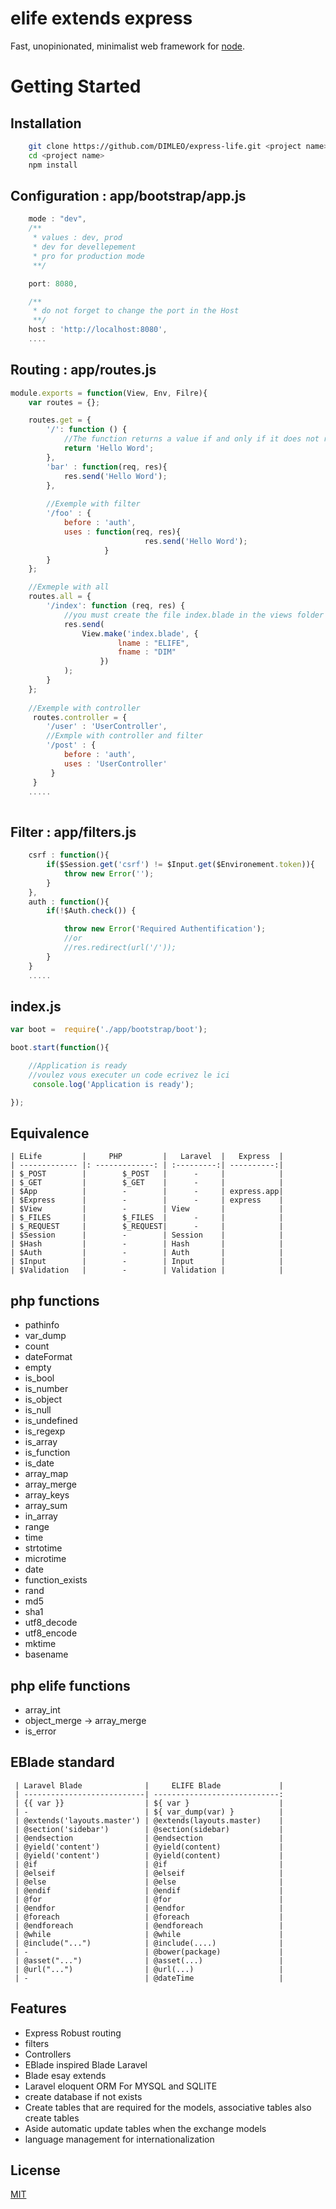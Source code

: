 # elife extends express

Fast, unopinionated, minimalist web framework for [node](http://nodejs.org).


# Getting Started

## Installation

```bash
    git clone https://github.com/DIMLEO/express-life.git <project name>
    cd <project name>
    npm install
```

## Configuration : app/bootstrap/app.js
```js
    mode : "dev", 
    /**
     * values : dev, prod
     * dev for devellepement 
     * pro for production mode 
     **/

    port: 8080,

    /**
     * do not forget to change the port in the Host
     **/
    host : 'http://localhost:8080',
    ....
```

## Routing : app/routes.js

```js
module.exports = function(View, Env, Filre){
    var routes = {};

    routes.get = {
        '/': function () {
            //The function returns a value if and only if it does not receive parameters
            return 'Hello Word';
        },
        'bar' : function(req, res){
            res.send('Hello Word');
        },
        
        //Exemple with filter
        '/foo' : {
            before : 'auth',
            uses : function(req, res){
                              res.send('Hello Word'); 
                     }
        }
    };

    //Exmeple with all
    routes.all = {
        '/index': function (req, res) {
            //you must create the file index.blade in the views folder
            res.send(
                View.make('index.blade', {
                        lname : "ELIFE",
                        fname : "DIM"
                    })
            );
        }
    };
    
    //Exemple with controller
     routes.controller = {
        '/user' : 'UserController',
        //Exmple with controller and filter
        '/post' : {
            before : 'auth',
            uses : 'UserController'
         }
     } 
    .....
    
```

## Filter : app/filters.js
```js
    csrf : function(){
        if($Session.get('csrf') != $Input.get($Environement.token)){
            throw new Error('');
        }
    },
    auth : function(){
        if(!$Auth.check()) {

            throw new Error('Required Authentification');
            //or
            //res.redirect(url('/'));
        }
    }
    .....
```


## index.js
```js
var boot =  require('./app/bootstrap/boot');

boot.start(function(){

    //Application is ready
    //voulez vous executer un code ecrivez le ici
     console.log('Application is ready');

});
```

## Equivalence

    | ELife         |     PHP         |   Laravel  |   Express  |
    | ------------- |: -------------: | :---------:| ----------:|
    | $_POST        |        $_POST   |      -     |            |
    | $_GET         |        $_GET    |      -     |            |
    | $App          |        -        |      -     | express.app|
    | $Express      |        -        |      -     | express    |
    | $View         |        -        | View       |            |     
    | $_FILES       |        $_FILES  |      -     |            |
    | $_REQUEST     |        $_REQUEST|      -     |            |
    | $Session      |        -        | Session    |            |
    | $Hash         |        -        | Hash       |            |
    | $Auth         |        -        | Auth       |            |
    | $Input        |        -        | Input      |            |
    | $Validation   |        -        | Validation |            |


## php functions

  * pathinfo
  * var_dump
  * count
  * dateFormat
  * empty
  * is_bool
  * is_number
  * is_object
  * is_null
  * is_undefined
  * is_regexp
  * is_array
  * is_function
  * is_date
  * array_map
  * array_merge
  * array_keys
  * array_sum
  * in_array
  * range
  * time
  * strtotime
  * microtime
  * date
  * function_exists
  * rand
  * md5
  * sha1
  * utf8_decode
  * utf8_encode
  * mktime
  * basename
  
## php elife functions

  * array_int
  * object_merge -> array_merge
  * is_error
  
## EBlade standard

     | Laravel Blade              |     ELIFE Blade             |
     | ---------------------------| ----------------------------:
     | {{ var }}                  | ${ var }                    |
     | -                          | ${ var_dump(var) }          |
     | @extends('layouts.master') | @extends(layouts.master)    |
     | @section('sidebar')        | @section(sidebar)           |
     | @endsection                | @endsection                 |
     | @yield('content')          | @yield(content)             |
     | @yield('content')          | @yield(content)             |
     | @if                        | @if                         |
     | @elseif                    | @elseif                     |
     | @else                      | @else                       |
     | @endif                     | @endif                      |
     | @for                       | @for                        |
     | @endfor                    | @endfor                     |
     | @foreach                   | @foreach                    |
     | @endforeach                | @endforeach                 |
     | @while                     | @while                      |
     | @include("...")            | @include(....)              |
     | -                          | @bower(package)             |
     | @asset("...")              | @asset(...)                 |
     | @url("...")                | @url(...)                   |
     | -                          | @dateTime                   |
     
  
## Features

  * Express Robust routing
  * filters
  * Controllers
  * EBlade inspired Blade Laravel
  * Blade esay extends
  * Laravel eloquent ORM For MYSQL and SQLITE
  * create database if not exists
  * Create tables that are required for the models, associative tables also create tables
  * Aside automatic update tables when the exchange models
  * language management for internationalization



## License

  [MIT](LICENSE)
